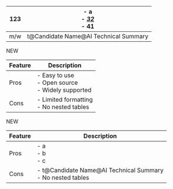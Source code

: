| **123** | - a<br>- <u>_32_</u><br>- 41<br> |
| --- | --- |
| m/w | t@Candidate Name@AI Technical Summary |

NEW


| Feature    | Description                      |
|------------|----------------------------------|
| Pros       | - Easy to use<br>- Open source<br>- Widely supported |
| Cons       | - Limited formatting<br>- No nested tables |


NEW 


| Feature    | Description                      |
|------------|----------------------------------|
| Pros       | - a<br>- b<br>- c |
| Cons       | - t@Candidate Name@AI Technical Summary<br>- No nested tables |
